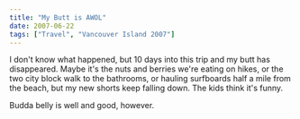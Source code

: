 ```yaml
---
title: "My Butt is AWOL"
date: 2007-06-22
tags: ["Travel", "Vancouver Island 2007"]
---
```


I don't know what happened, but 10 days into this trip and my butt has disappeared. Maybe it's the nuts and berries we're eating on hikes, or the two city block walk to the bathrooms, or hauling surfboards half a mile from the beach, but my new shorts keep falling down. The kids think it's funny.

Budda belly is well and good, however.
